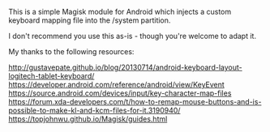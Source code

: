 This is a simple Magisk module for Android which injects a custom keyboard mapping file into the /system partition.

I don't recommend you use this as-is - though you're welcome to adapt it.

My thanks to the following resources:

http://gustavepate.github.io/blog/20130714/android-keyboard-layout-logitech-tablet-keyboard/
https://developer.android.com/reference/android/view/KeyEvent
https://source.android.com/devices/input/key-character-map-files
https://forum.xda-developers.com/t/how-to-remap-mouse-buttons-and-is-possible-to-make-kl-and-kcm-files-for-it.3190940/
https://topjohnwu.github.io/Magisk/guides.html
